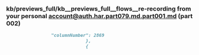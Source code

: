 ### kb/previews_full/kb__previews_full__flows__re-recording from your personal account@auth.har.part079.md.part001.md (part 002)

```md
                 "columnNumber": 2869
                              },
                              {
   
```

```
